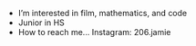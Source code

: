 - I’m interested in film, mathematics, and code
- Junior in HS
- How to reach me... Instagram: 206.jamie

<!---
jamiefromtheworld/jamiefromtheworld is a ✨ special ✨ repository because its `README.md` (this file) appears on your GitHub profile.
You can click the Preview link to take a look at your changes.
--->
